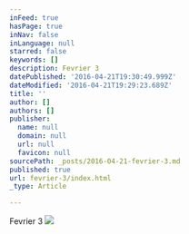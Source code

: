 ```yaml
---
inFeed: true
hasPage: true
inNav: false
inLanguage: null
starred: false
keywords: []
description: Fevrier 3
datePublished: '2016-04-21T19:30:49.999Z'
dateModified: '2016-04-21T19:29:23.689Z'
title: ''
author: []
authors: []
publisher:
  name: null
  domain: null
  url: null
  favicon: null
sourcePath: _posts/2016-04-21-fevrier-3.md
published: true
url: fevrier-3/index.html
_type: Article

---
```

Fevrier 3
![](https://the-grid-user-content.s3-us-west-2.amazonaws.com/09480f88-dada-4308-a580-d102f9cd5e98.jpg)